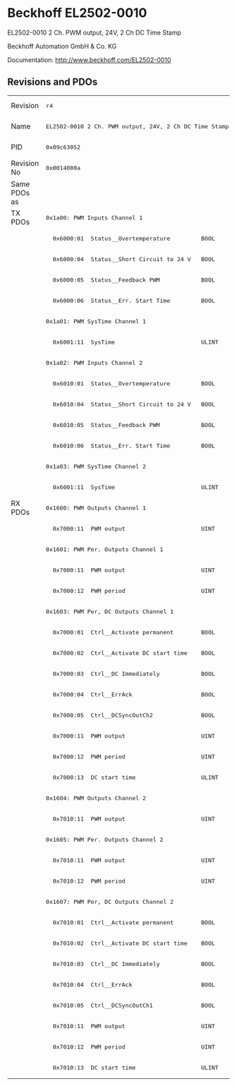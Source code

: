 # Beckhoff EL2502-0010

EL2502-0010 2 Ch. PWM output, 24V, 2 Ch DC Time Stamp

Beckhoff Automation GmbH & Co. KG

Documentation: <a href="http://www.beckhoff.com/EL2502-0010">http://www.beckhoff.com/EL2502-0010</a>

## Revisions and PDOs
<table>
<tr >
<td class="first">Revision</td>
<td ><pre>r4</pre></td>
</tr>
<tr >
<td class="first">Name</td>
<td ><pre>EL2502-0010 2 Ch. PWM output, 24V, 2 Ch DC Time Stamp</pre></td>
</tr>
<tr >
<td class="first">PID</td>
<td ><pre>0x09c63052</pre></td>
</tr>
<tr >
<td class="first">Revision No</td>
<td ><pre>0x0014000a</pre></td>
</tr>
<tr >
<td class="first">Same PDOs as</td>
<td ></td>
</tr>
<tr class="txpdo pdosection">
<td class="first" rowspan=14 valign=top>TX PDOs</td>
<td><pre>0x1a00: PWM Inputs Channel 1</pre></td>
<td></td>
</tr>
<tr class="txpdo">
<td class="first"><pre>  0x6000:01  Status__Overtemperature         BOOL</pre></td>
</tr>
<tr class="txpdo">
<td class="first"><pre>  0x6000:04  Status__Short Circuit to 24 V   BOOL</pre></td>
</tr>
<tr class="txpdo">
<td class="first"><pre>  0x6000:05  Status__Feedback PWM            BOOL</pre></td>
</tr>
<tr class="txpdo">
<td class="first"><pre>  0x6000:06  Status__Err. Start Time         BOOL</pre></td>
</tr>
<tr class="txpdo pdosection">
<td class="first"><pre>0x1a01: PWM SysTime Channel 1</pre></td>
</tr>
<tr class="txpdo">
<td class="first"><pre>  0x6001:11  SysTime                         ULINT</pre></td>
</tr>
<tr class="txpdo pdosection">
<td class="first"><pre>0x1a02: PWM Inputs Channel 2</pre></td>
</tr>
<tr class="txpdo">
<td class="first"><pre>  0x6010:01  Status__Overtemperature         BOOL</pre></td>
</tr>
<tr class="txpdo">
<td class="first"><pre>  0x6010:04  Status__Short Circuit to 24 V   BOOL</pre></td>
</tr>
<tr class="txpdo">
<td class="first"><pre>  0x6010:05  Status__Feedback PWM            BOOL</pre></td>
</tr>
<tr class="txpdo">
<td class="first"><pre>  0x6010:06  Status__Err. Start Time         BOOL</pre></td>
</tr>
<tr class="txpdo pdosection">
<td class="first"><pre>0x1a03: PWM SysTime Channel 2</pre></td>
</tr>
<tr class="txpdo">
<td class="first"><pre>  0x6001:11  SysTime                         ULINT</pre></td>
</tr>
<tr class="rxpdo pdosection">
<td class="first" rowspan=28 valign=top>RX PDOs</td>
<td><pre>0x1600: PWM Outputs Channel 1</pre></td>
<td></td>
</tr>
<tr class="rxpdo">
<td class="first"><pre>  0x7000:11  PWM output                      UINT</pre></td>
</tr>
<tr class="rxpdo pdosection">
<td class="first"><pre>0x1601: PWM Per. Outputs Channel 1</pre></td>
</tr>
<tr class="rxpdo">
<td class="first"><pre>  0x7000:11  PWM output                      UINT</pre></td>
</tr>
<tr class="rxpdo">
<td class="first"><pre>  0x7000:12  PWM period                      UINT</pre></td>
</tr>
<tr class="rxpdo pdosection">
<td class="first"><pre>0x1603: PWM Per, DC Outputs Channel 1</pre></td>
</tr>
<tr class="rxpdo">
<td class="first"><pre>  0x7000:01  Ctrl__Activate permanent        BOOL</pre></td>
</tr>
<tr class="rxpdo">
<td class="first"><pre>  0x7000:02  Ctrl__Activate DC start time    BOOL</pre></td>
</tr>
<tr class="rxpdo">
<td class="first"><pre>  0x7000:03  Ctrl__DC Immediately            BOOL</pre></td>
</tr>
<tr class="rxpdo">
<td class="first"><pre>  0x7000:04  Ctrl__ErrAck                    BOOL</pre></td>
</tr>
<tr class="rxpdo">
<td class="first"><pre>  0x7000:05  Ctrl__DCSyncOutCh2              BOOL</pre></td>
</tr>
<tr class="rxpdo">
<td class="first"><pre>  0x7000:11  PWM output                      UINT</pre></td>
</tr>
<tr class="rxpdo">
<td class="first"><pre>  0x7000:12  PWM period                      UINT</pre></td>
</tr>
<tr class="rxpdo">
<td class="first"><pre>  0x7000:13  DC start time                   ULINT</pre></td>
</tr>
<tr class="rxpdo pdosection">
<td class="first"><pre>0x1604: PWM Outputs Channel 2</pre></td>
</tr>
<tr class="rxpdo">
<td class="first"><pre>  0x7010:11  PWM output                      UINT</pre></td>
</tr>
<tr class="rxpdo pdosection">
<td class="first"><pre>0x1605: PWM Per. Outputs Channel 2</pre></td>
</tr>
<tr class="rxpdo">
<td class="first"><pre>  0x7010:11  PWM output                      UINT</pre></td>
</tr>
<tr class="rxpdo">
<td class="first"><pre>  0x7010:12  PWM period                      UINT</pre></td>
</tr>
<tr class="rxpdo pdosection">
<td class="first"><pre>0x1607: PWM Per, DC Outputs Channel 2</pre></td>
</tr>
<tr class="rxpdo">
<td class="first"><pre>  0x7010:01  Ctrl__Activate permanent        BOOL</pre></td>
</tr>
<tr class="rxpdo">
<td class="first"><pre>  0x7010:02  Ctrl__Activate DC start time    BOOL</pre></td>
</tr>
<tr class="rxpdo">
<td class="first"><pre>  0x7010:03  Ctrl__DC Immediately            BOOL</pre></td>
</tr>
<tr class="rxpdo">
<td class="first"><pre>  0x7010:04  Ctrl__ErrAck                    BOOL</pre></td>
</tr>
<tr class="rxpdo">
<td class="first"><pre>  0x7010:05  Ctrl__DCSyncOutCh1              BOOL</pre></td>
</tr>
<tr class="rxpdo">
<td class="first"><pre>  0x7010:11  PWM output                      UINT</pre></td>
</tr>
<tr class="rxpdo">
<td class="first"><pre>  0x7010:12  PWM period                      UINT</pre></td>
</tr>
<tr class="rxpdo">
<td class="first"><pre>  0x7010:13  DC start time                   ULINT</pre></td>
</tr>
</table>
